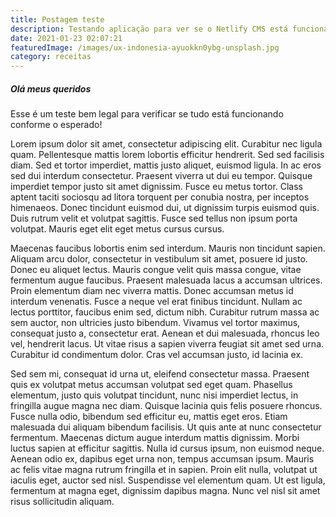 ```yaml
---
title: Postagem teste
description: Testando aplicação para ver se o Netlify CMS está funcionando normalmente
date: 2021-01-23 02:07:21
featuredImage: /images/ux-indonesia-ayuokkn0ybg-unsplash.jpg
category: receitas
---
```

##### Olá meus queridos

Esse é um teste bem legal para verificar se tudo está funcionando conforme o esperado!

Lorem ipsum dolor sit amet, consectetur adipiscing elit. Curabitur nec ligula quam. Pellentesque mattis lorem lobortis efficitur hendrerit. Sed sed facilisis diam. Sed et tortor imperdiet, mattis justo aliquet, euismod ligula. In ac eros sed dui interdum consectetur. Praesent viverra ut dui eu tempor. Quisque imperdiet tempor justo sit amet dignissim. Fusce eu metus tortor. Class aptent taciti sociosqu ad litora torquent per conubia nostra, per inceptos himenaeos. Donec tincidunt euismod dui, ut dignissim turpis euismod quis. Duis rutrum velit et volutpat sagittis. Fusce sed tellus non ipsum porta volutpat. Mauris eget elit eget metus cursus cursus.

Maecenas faucibus lobortis enim sed interdum. Mauris non tincidunt sapien. Aliquam arcu dolor, consectetur in vestibulum sit amet, posuere id justo. Donec eu aliquet lectus. Mauris congue velit quis massa congue, vitae fermentum augue faucibus. Praesent malesuada lacus a accumsan ultrices. Proin elementum diam nec viverra mattis. Donec accumsan metus id interdum venenatis. Fusce a neque vel erat finibus tincidunt. Nullam ac lectus porttitor, faucibus enim sed, dictum nibh. Curabitur rutrum massa ac sem auctor, non ultricies justo bibendum. Vivamus vel tortor maximus, consequat justo a, consectetur erat. Aenean et dui malesuada, rhoncus leo vel, hendrerit lacus. Ut vitae risus a sapien viverra feugiat sit amet sed urna. Curabitur id condimentum dolor. Cras vel accumsan justo, id lacinia ex.

Sed sem mi, consequat id urna ut, eleifend consectetur massa. Praesent quis ex volutpat metus accumsan volutpat sed eget quam. Phasellus elementum, justo quis volutpat tincidunt, nunc nisi imperdiet lectus, in fringilla augue magna nec diam. Quisque lacinia quis felis posuere rhoncus. Fusce nulla odio, bibendum sed efficitur eu, mattis eget eros. Etiam malesuada dui aliquam bibendum facilisis. Ut quis ante at nunc consectetur fermentum. Maecenas dictum augue interdum mattis dignissim. Morbi luctus sapien at efficitur sagittis. Nulla id cursus ipsum, non euismod neque. Aenean odio ex, dapibus eget urna non, tempus accumsan ipsum. Mauris ac felis vitae magna rutrum fringilla et in sapien. Proin elit nulla, volutpat ut iaculis eget, auctor sed nisl. Suspendisse vel elementum quam. Ut est ligula, fermentum at magna eget, dignissim dapibus magna. Nunc vel nisl sit amet risus sollicitudin aliquam.